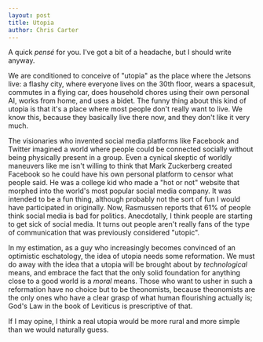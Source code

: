 ```yaml
---
layout: post
title: Utopia
author: Chris Carter
---
```


A quick _pensé_ for you. I've got a bit of a headache, but I should write anyway.

We are conditioned to conceive of "utopia" as the place where the Jetsons live: a flashy city, where everyone lives on the 30th floor, wears a spacesuit, commutes in a flying car, does household chores using their own personal AI, works from home, and uses a bidet. The funny thing about this kind of utopia is that it's a place where most people don't really want to live. We know this, because they basically live there now, and they don't like it very much.

The visionaries who invented social media platforms like Facebook and Twitter imagined a world where people could be connected socially without being physically present in a group. Even a cynical skeptic of worldly maneuvers like me isn't willing to think that Mark Zuckerberg created Facebook so he could have his own personal platform to censor what people said. He was a college kid who made a "hot or not" website that morphed into the world's most popular social media company. It was intended to be a fun thing, although probably not the sort of fun I would have participated in originally. Now, Rasmussen reports that 61% of people think social media is bad for politics. Anecdotally, I think people are starting to get sick of social media. It turns out people aren't really fans of the type of communication that was previously considered "utopic".

In my estimation, as a guy who increasingly becomes convinced of an optimistic eschatology, the idea of utopia needs some reformation. We must do away with the idea that a utopia will be brought about by _technological_ means, and embrace the fact that the only solid foundation for anything close to a good world is a _moral_ means. Those who want to usher in such a reformation have no choice but to be theonomists, because theonomists are the only ones who have a clear grasp of what human flourishing actually is; God's Law in the book of Leviticus is prescriptive of that.

If I may opine, I think a real utopia would be more rural and more simple than we would naturally guess.

